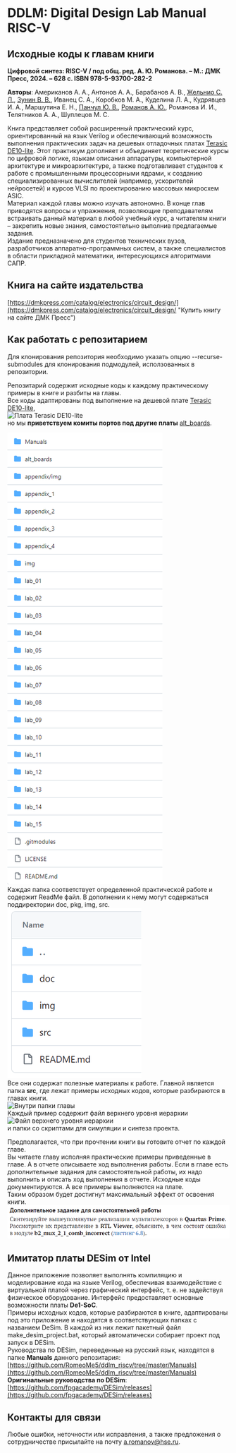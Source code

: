 # DDLM: Digital Design Lab Manual RISC-V

## Исходные коды к главам книги      
**Цифровой синтез: RISC-V / под общ. ред. А. Ю. Романова. – М.: ДМК Пресс, 2024. – 628 с.
ISBN 978-5-93700-282-2**    

**Авторы**: Американов А. А., Антонов А. А., Барабанов А. В., [Жельнио С. Л.](https://github.com/zhelnio "zhelnio"), [Зунин В. В.](https://github.com/vvzunin "vvzunin"), Иванец С. А., Коробков М. А., Куделина Л. А., Кудрявцев И. А., Маршутина Е. Н., [Панчул Ю. В.](https://github.com/yuri-panchul "yuri-panchul"), [Романов А. Ю.](https://github.com/RomeoMe5 "RomeoMe5"), Романова И. И., Телятников А. А., Шуплецов М. С.   

Книга представляет собой расширенный практический курс, ориентированный на язык Verilog и обеспечивающий возможность выполнения практических задач на дешевых отладочных платах [Terasic DE10-lite](https://www.terasic.com.tw/cgi-bin/page/archive.pl?Language=English&No=1021). Этот практикум дополняет и объединяет теоретические курсы по цифровой логике, языкам описания аппаратуры, компьютерной архитектуре и микроархитектуре, а также подготавливает студентов к работе с промышленными процессорными ядрами, к созданию специализированных вычислителей (например, ускорителей нейросетей) и курсов VLSI по проектированию массовых микросхем ASIC.      
Материал каждой главы можно изучать автономно. В конце глав приводятся вопросы и упражнения, позволяющие преподавателям встраивать данный материал в любой учебный курс, а читателям книги – закрепить новые знания, самостоятельно выполнив предлагаемые задания.     
Издание предназначено для студентов технических вузов, разработчиков аппаратно-программных систем, а также специалистов в области прикладной математики, интересующихся алгоритмами САПР.

## Книга на сайте издательства   
<!-- Обновить ссылку на книгу в DMK Press -->    
[https://dmkpress.com/catalog/electronics/circuit_design/](https://dmkpress.com/catalog/electronics/circuit_design/ "Купить книгу на сайте ДМК Пресс")      

## Как работать с репозитарием

Для клонирования репозитория необходимо указать опцию --recurse-submodules для клонирования подмодулей, исползованных в репозитории.

Репозитарий содержит исходные коды к каждому практическому примеры в книге и разбиты на главы.      
Все коды адаптированы под выполнение на дешевой плате [Terasic DE10-lite](https://www.terasic.com.tw/cgi-bin/page/archive.pl?Language=English&No=1021),     
![Плата Terasic DE10-lite](img/de10-lite.png)      
но мы **приветствуем комиты портов под другие платы** [alt_boards](https://github.com/RomeoMe5/ddlm_riscv/tree/master/alt_boards "Альтернативные платы").         

![Структура репозитария](img/repo_tree.png)       
Каждая папка соответствует определенной практической работе и содержит ReadMe файл. В дополнении к нему могут содержаться поддиректории doc, pkg, img, src.         
![Внутри каждой папки](img/repo_dir.png)      
Все они содержат полезные материалы к работе. Главной является папка **src**, где лежат примеры исходных кодов, которые разбираются в главах книги.     
![Внутри папки главы](img/repo_lab4_tree.png)      
Каждый пример содержит файл верхнего уровня иерархии        
![Файл верхнего уровня иерархии](img/repo_lab4_top_level_entity.png)       
и папки со скриптами для симуляции и синтеза проекта.       

Предполагается, что при прочтении книги вы готовите отчет по каждой главе.      
Вы читаете главу исполняя практические примеры приведенные в главе. А в отчете описываете ход выполнения работы. Если в главе есть дополнительные задания для самостоятельной работы, их надо выполнить и описать ход выполнения в отчете.  Исходные коды документируются. А все примеры выполняются на плате.           
Таким образом будет достигнут максимальный эффект от освоения книги.        
![Дополнительные задания](img/repo_dop_zad.png)

## Имитатор платы DESim от Intel
Данное приложение позволяет выполнять компиляцию и моделирование кода на языке Verilog, обеспечивая взаимодействие с виртуальной платой через графический интерфейс, т. е. не задействуя физическое оборудование. Интерфейс предоставляет основные возможности платы **De1-SoC**.   
Примеры исходных кодов, которые разбираются в книге, адаптированы под это приложение и находятся в соответствующих папках с названием DeSim. В каждой из них лежит пакетный файл make_desim_project.bat, который автоматически собирает проект под запуск в DESim.    
Руководства по DESim, переведенные на русский язык, находятся в папке **Manuals** данного репозитария:    
[https://github.com/RomeoMe5/ddlm_riscv/tree/master/Manuals](https://github.com/RomeoMe5/ddlm_riscv/tree/master/Manuals)   
**Оригинальные руководства по DESim**: [https://github.com/fpgacademy/DESim/releases](https://github.com/fpgacademy/DESim/releases)

## Контакты для связи
Любые ошибки, неточности или исправления, а также предложения о сотрудничестве присылайте на почту [a.romanov@hse.ru](https://github.com/RomeoMe5 "Александр Романов").
